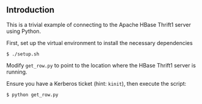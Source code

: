 ## Introduction

This is a trivial example of connecting to the Apache HBase Thrift1 server using Python.

First, set up the virtual environment to install the necessary dependencies

```
$ ./setup.sh
```

Modify `get_row.py` to point to the location where the HBase Thrift1 server is running.

Ensure you have a Kerberos ticket (hint: `kinit`), then execute the script:

```
$ python get_row.py
```
